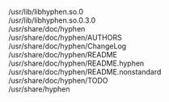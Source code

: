 /usr/lib/libhyphen.so.0  
/usr/lib/libhyphen.so.0.3.0  
/usr/share/doc/hyphen  
/usr/share/doc/hyphen/AUTHORS  
/usr/share/doc/hyphen/ChangeLog  
/usr/share/doc/hyphen/README  
/usr/share/doc/hyphen/README.hyphen  
/usr/share/doc/hyphen/README.nonstandard  
/usr/share/doc/hyphen/TODO  
/usr/share/hyphen  
